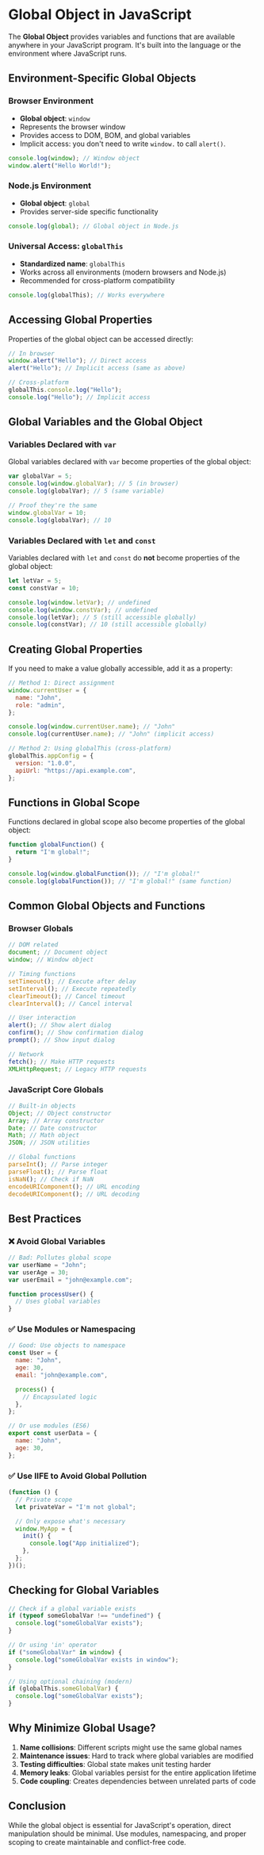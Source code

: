 # Global Object in JavaScript

The **Global Object** provides variables and functions that are available anywhere in your JavaScript program. It's built into the language or the environment where JavaScript runs.

## Environment-Specific Global Objects

### Browser Environment

- **Global object**: `window`
- Represents the browser window
- Provides access to DOM, BOM, and global variables
- Implicit access: you don't need to write `window.` to call `alert()`.

```javascript
console.log(window); // Window object
window.alert("Hello World!");
```

### Node.js Environment

- **Global object**: `global`
- Provides server-side specific functionality

```javascript
console.log(global); // Global object in Node.js
```

### Universal Access: `globalThis`

- **Standardized name**: `globalThis`
- Works across all environments (modern browsers and Node.js)
- Recommended for cross-platform compatibility

```javascript
console.log(globalThis); // Works everywhere
```

## Accessing Global Properties

Properties of the global object can be accessed directly:

```javascript
// In browser
window.alert("Hello"); // Direct access
alert("Hello"); // Implicit access (same as above)

// Cross-platform
globalThis.console.log("Hello");
console.log("Hello"); // Implicit access
```

## Global Variables and the Global Object

### Variables Declared with `var`

Global variables declared with `var` become properties of the global object:

```javascript
var globalVar = 5;
console.log(window.globalVar); // 5 (in browser)
console.log(globalVar); // 5 (same variable)

// Proof they're the same
window.globalVar = 10;
console.log(globalVar); // 10
```

### Variables Declared with `let` and `const`

Variables declared with `let` and `const` do **not** become properties of the global object:

```javascript
let letVar = 5;
const constVar = 10;

console.log(window.letVar); // undefined
console.log(window.constVar); // undefined
console.log(letVar); // 5 (still accessible globally)
console.log(constVar); // 10 (still accessible globally)
```

## Creating Global Properties

If you need to make a value globally accessible, add it as a property:

```javascript
// Method 1: Direct assignment
window.currentUser = {
  name: "John",
  role: "admin",
};

console.log(window.currentUser.name); // "John"
console.log(currentUser.name); // "John" (implicit access)

// Method 2: Using globalThis (cross-platform)
globalThis.appConfig = {
  version: "1.0.0",
  apiUrl: "https://api.example.com",
};
```

## Functions in Global Scope

Functions declared in global scope also become properties of the global object:

```javascript
function globalFunction() {
  return "I'm global!";
}

console.log(window.globalFunction()); // "I'm global!"
console.log(globalFunction()); // "I'm global!" (same function)
```

## Common Global Objects and Functions

### Browser Globals

```javascript
// DOM related
document; // Document object
window; // Window object

// Timing functions
setTimeout(); // Execute after delay
setInterval(); // Execute repeatedly
clearTimeout(); // Cancel timeout
clearInterval(); // Cancel interval

// User interaction
alert(); // Show alert dialog
confirm(); // Show confirmation dialog
prompt(); // Show input dialog

// Network
fetch(); // Make HTTP requests
XMLHttpRequest; // Legacy HTTP requests
```

### JavaScript Core Globals

```javascript
// Built-in objects
Object; // Object constructor
Array; // Array constructor
Date; // Date constructor
Math; // Math object
JSON; // JSON utilities

// Global functions
parseInt(); // Parse integer
parseFloat(); // Parse float
isNaN(); // Check if NaN
encodeURIComponent(); // URL encoding
decodeURIComponent(); // URL decoding
```

## Best Practices

### ❌ Avoid Global Variables

```javascript
// Bad: Pollutes global scope
var userName = "John";
var userAge = 30;
var userEmail = "john@example.com";

function processUser() {
  // Uses global variables
}
```

### ✅ Use Modules or Namespacing

```javascript
// Good: Use objects to namespace
const User = {
  name: "John",
  age: 30,
  email: "john@example.com",

  process() {
    // Encapsulated logic
  },
};

// Or use modules (ES6)
export const userData = {
  name: "John",
  age: 30,
};
```

### ✅ Use IIFE to Avoid Global Pollution

```javascript
(function () {
  // Private scope
  let privateVar = "I'm not global";

  // Only expose what's necessary
  window.MyApp = {
    init() {
      console.log("App initialized");
    },
  };
})();
```

## Checking for Global Variables

```javascript
// Check if a global variable exists
if (typeof someGlobalVar !== "undefined") {
  console.log("someGlobalVar exists");
}

// Or using 'in' operator
if ("someGlobalVar" in window) {
  console.log("someGlobalVar exists in window");
}

// Using optional chaining (modern)
if (globalThis.someGlobalVar) {
  console.log("someGlobalVar exists");
}
```

## Why Minimize Global Usage?

1. **Name collisions**: Different scripts might use the same global names
2. **Maintenance issues**: Hard to track where global variables are modified
3. **Testing difficulties**: Global state makes unit testing harder
4. **Memory leaks**: Global variables persist for the entire application lifetime
5. **Code coupling**: Creates dependencies between unrelated parts of code

## Conclusion

While the global object is essential for JavaScript's operation, direct manipulation should be minimal. Use modules, namespacing, and proper scoping to create maintainable and conflict-free code.
